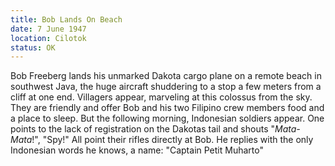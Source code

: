 ```yaml
---
title: Bob Lands On Beach
date: 7 June 1947
location: Cilotok
status: OK
---
```

Bob Freeberg lands his unmarked Dakota cargo plane on a remote beach in southwest Java, the huge aircraft shuddering to a stop a few meters from a cliff at one end. Villagers appear, marveling at this colossus from the sky. They are friendly and offer Bob and his two Filipino crew members food and a place to sleep. But the following morning, Indonesian soldiers appear. One points to the lack of registration on the Dakotas tail and shouts "*Mata-Mata*!", "Spy!" All point their rifles directly at Bob. He replies with the only Indonesian words he knows, a name: "Captain Petit Muharto"  
